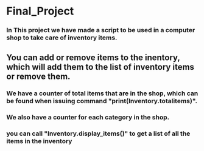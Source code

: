 # Final_Project

### In This project we have made a script to be used in a computer shop to take care of inventory items.

## You can add or remove items to the inentory, which will add them to the list of inventory items or remove them.

### We have a counter of total items that are in the shop, which can be found when issuing command "print(Inventory.totalitems)". 

### We also have a counter for each category in the shop.

### you can call "Inventory.display_items()" to get a list of all the items in the inventory

